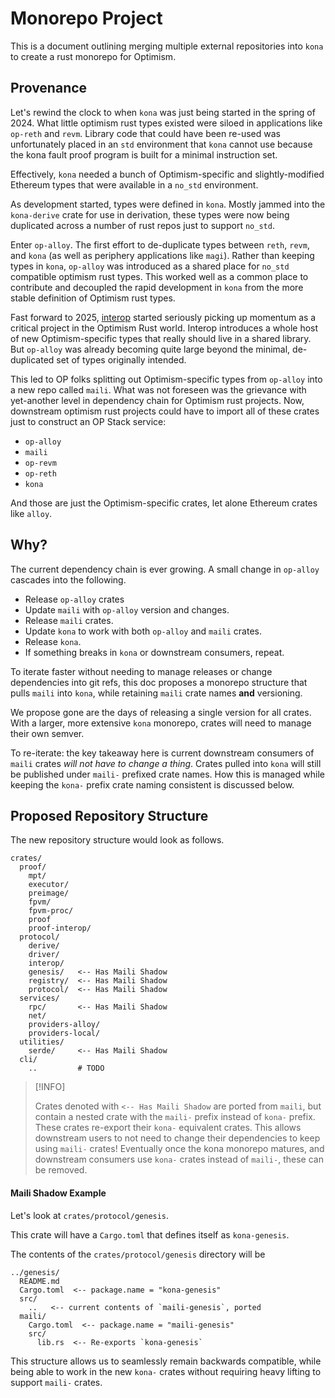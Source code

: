 # Monorepo Project

This is a document outlining merging multiple external
repositories into `kona` to create a rust monorepo for Optimism.

## Provenance

Let's rewind the clock to when `kona` was just being started
in the spring of 2024. What little optimism rust types existed
were siloed in applications like `op-reth` and `revm`. Library
code that could have been re-used was unfortunately placed in
an `std` environment that `kona` cannot use because the kona
fault proof program is built for a minimal instruction set.

Effectively, `kona` needed a bunch of Optimism-specific and
slightly-modified Ethereum types that were available in a
`no_std` environment.

As development started, types were defined in `kona`. Mostly
jammed into the `kona-derive` crate for use in derivation, these
types were now being duplicated across a number of rust repos just
to support `no_std`.

Enter `op-alloy`. The first effort to de-duplicate types between
`reth`, `revm`, and `kona` (as well as periphery applications like `magi`).
Rather than keeping types in `kona`, `op-alloy` was introduced as a shared
place for `no_std` compatible optimism rust types. This worked
well as a common place to contribute and decoupled the rapid
development in `kona` from the more stable definition of Optimism
rust types.

Fast forward to 2025, [interop](https://specs.optimism.io/interop/overview.html)
started seriously picking up momentum as a critical project
in the Optimism Rust world. Interop introduces a whole host
of new Optimism-specific types that really should live in a
shared library. But `op-alloy` was already becoming quite large
beyond the minimal, de-duplicated set of types originally intended.

This led to OP folks splitting out Optimism-specific types from
`op-alloy` into a new repo called `maili`. What was not foreseen
was the grievance with yet-another level in dependency chain for
Optimism rust projects. Now, downstream optimism rust projects
could have to import all of these crates just to construct an
OP Stack service:
- `op-alloy`
- `maili`
- `op-revm`
- `op-reth`
- `kona`

And those are just the Optimism-specific crates, let alone
Ethereum crates like `alloy`.


## Why?

The current dependency chain is ever growing.
A small change in `op-alloy` cascades into the following.

- Release `op-alloy` crates
- Update `maili` with `op-alloy` version and changes.
- Release `maili` crates.
- Update `kona` to work with both `op-alloy` and `maili` crates.
- Release `kona`.
- If something breaks in `kona` or downstream consumers, repeat.

To iterate faster without needing to manage releases or change
dependencies into git refs, this doc proposes a monorepo structure
that pulls `maili` into `kona`, while retaining `maili` crate
names **and** versioning.

We propose gone are the days of releasing a single version for
all crates. With a larger, more extensive `kona` monorepo, crates
will need to manage their own semver.

To re-iterate: the key takeaway here is current downstream consumers
of `maili` crates _will not have to change a thing_. Crates pulled
into `kona` will still be published under `maili-` prefixed crate
names. How this is managed while keeping the `kona-` prefix crate
naming consistent is discussed below.


## Proposed Repository Structure

The new repository structure would look as follows.

```
crates/
  proof/
    mpt/
    executor/
    preimage/
    fpvm/
    fpvm-proc/
    proof
    proof-interop/
  protocol/
    derive/
    driver/
    interop/
    genesis/   <-- Has Maili Shadow
    registry/  <-- Has Maili Shadow
    protocol/  <-- Has Maili Shadow
  services/
    rpc/       <-- Has Maili Shadow
    net/
    providers-alloy/
    providers-local/
  utilities/
    serde/     <-- Has Maili Shadow
  cli/
    ..         # TODO
```

> [!INFO]
>
> Crates denoted with `<-- Has Maili Shadow` are ported from `maili`,
> but contain a nested crate with the `maili-` prefix instead of `kona-`
> prefix. These crates re-export their `kona-` equivalent crates. This
> allows downstream users to not need to change their dependencies to
> keep using `maili-` crates! Eventually once the kona monorepo matures,
> and downstream consumers use `kona-` crates instead of `maili-`, these
> can be removed.

#### Maili Shadow Example

Let's look at `crates/protocol/genesis`.

This crate will have a `Cargo.toml` that defines itself as `kona-genesis`.

The contents of the `crates/protocol/genesis` directory will be

```
../genesis/
  README.md
  Cargo.toml  <-- package.name = "kona-genesis"
  src/
    ..   <-- current contents of `maili-genesis`, ported
  maili/
    Cargo.toml  <-- package.name = "maili-genesis"
    src/
      lib.rs  <-- Re-exports `kona-genesis`
```

This structure allows us to seamlessly remain backwards compatible,
while being able to work in the new `kona-` crates without requiring
heavy lifting to support `maili-` crates.
